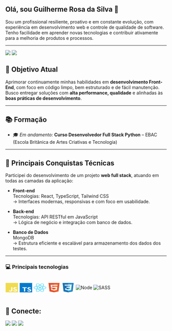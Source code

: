 ## Olá, sou Guilherme Rosa da Silva 👋

Sou um profissional resiliente, proativo e em constante evolução, com experiência em desenvolvimento web e controle de qualidade de software. Tenho facilidade em aprender novas tecnologias e contribuir ativamente para a melhoria de produtos e processos.

---
<div>
  <img height="180em" src="https://github-readme-stats.vercel.app/api?username=guilhermers23&show_icons=true&theme=dark&include_all_commits=true&count_private=true"/>
<img height="180em" src="https://github-readme-stats.vercel.app/api/top-langs/?username=guilhermers23&layout=compact&langs_count=7&theme=dark"/>
</div>

## 🎯 Objetivo Atual

Aprimorar continuamente minhas habilidades em **desenvolvimento Front-End**, com foco em código limpo, bem estruturado e de fácil manutenção. Busco entregar soluções com **alta performance, qualidade** e alinhadas às **boas práticas de desenvolvimento**.

---

## 📚 Formação

- 🎓 *Em andamento:* **Curso Desenvolvedor Full Stack Python** – EBAC (Escola Britânica de Artes Criativas e Tecnologia)

---

## 🚀 Principais Conquistas Técnicas

Participei do desenvolvimento de um projeto **web full stack**, atuando em todas as camadas da aplicação:

- **Front-end**  
  Tecnologias: React, TypeScript, Tailwind CSS  
  → Interfaces modernas, responsivas e com foco em usabilidade.

- **Back-end**  
  Tecnologias: API RESTful em JavaScript  
  → Lógica de negócio e integração com banco de dados.

- **Banco de Dados**  
  MongoDB  
  → Estrutura eficiente e escalável para armazenamento dos dados dos testes.

---

### 💻 Principais tecnologias
<div style="display: inline_block"><br>
  <img align="center" alt="Js" height="30" width="40" src="https://raw.githubusercontent.com/devicons/devicon/master/icons/javascript/javascript-plain.svg">
  <img align="center" alt="Ts" height="30" width="40" src="https://raw.githubusercontent.com/devicons/devicon/master/icons/typescript/typescript-plain.svg">
  <img align="center" alt="React" height="30" width="40" src="https://raw.githubusercontent.com/devicons/devicon/master/icons/react/react-original.svg">
  <img align="center" alt="HTML" height="30" width="40" src="https://raw.githubusercontent.com/devicons/devicon/master/icons/html5/html5-original.svg">
  <img align="center" alt="CSS" height="30" width="40" src="https://raw.githubusercontent.com/devicons/devicon/master/icons/css3/css3-original.svg">
  <img align="center" alt="Node" height="30" width="40" src="https://devicon-website.vercel.app/api/nodejs/original.svg">
  <img align="center" alt="SASS" height="30" width="40" src="https://devicon-website.vercel.app/api/sass/original.svg">
</div>
<br/>

## 🔗 Conecte:
<div> 
  <a href="https://www.linkedin.com/in/guilhermerosadasilva" target="_blank"><img src="https://img.shields.io/badge/-LinkedIn-%230077B5?style=for-the-badge&logo=linkedin&logoColor=white" target="_blank"></a> 
  <a href ="mailto:guilhermers2014@outlook.com"><img src="https://img.shields.io/badge/-Gmail-%23333?style=for-the-badge&logo=gmail&logoColor=white" target="_blank"></a>
  <a href="https://www.instagram.com/guilhermersilva19" target="_blank"><img src="https://img.shields.io/badge/-Instagram-%23E4405F?style=for-the-badge&logo=instagram&logoColor=white" target="_blank"></a>
</div>

<br/>
